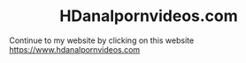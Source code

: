 <h1 text align="center";> HDanalpornvideos.com</h1>
<p> Continue to my website by clicking on this website <a href="www.hdanalpornvideos.com" > https://www.hdanalpornvideos.com</a></p>
